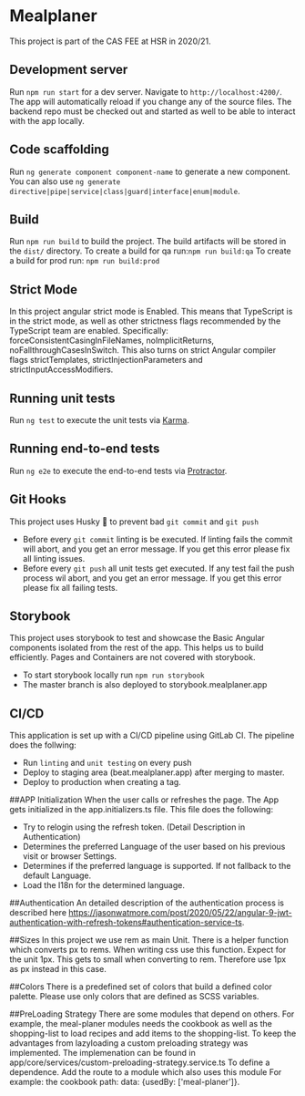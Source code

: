 # Mealplaner

This project is part of the CAS FEE at HSR in 2020/21.

## Development server
Run `npm run start` for a dev server. Navigate to `http://localhost:4200/`. The app will automatically reload if you change any of the source files.
The backend repo must be checked out and started as well to be able to interact with the app locally.

## Code scaffolding
Run `ng generate component component-name` to generate a new component. You can also use `ng generate directive|pipe|service|class|guard|interface|enum|module`.

## Build
Run `npm run build` to build the project. The build artifacts will be stored in the `dist/` directory.
To create a build for qa run:`npm run build:qa`
To create a build for prod run: `npm run build:prod`

## Strict Mode
In this project angular strict mode is Enabled.
This means that TypeScript is in the strict mode, as well as other strictness flags recommended by the TypeScript team are enabled.
Specifically: forceConsistentCasingInFileNames, noImplicitReturns, noFallthroughCasesInSwitch.
This also turns on strict Angular compiler flags strictTemplates, strictInjectionParameters and strictInputAccessModifiers.

## Running unit tests
Run `ng test` to execute the unit tests via [Karma](https://karma-runner.github.io).

## Running end-to-end tests
Run `ng e2e` to execute the end-to-end tests via [Protractor](http://www.protractortest.org/).

## Git Hooks
This project uses Husky 🐶 to prevent bad `git commit` and `git push` 
* Before every `git commit` linting is be executed. If linting fails the commit will abort, and you get an error message. If you get this error please fix all linting issues.
* Before every `git push` all unit tests get executed. If any test fail the push process wil abort, and you get an error message. If you get this error please fix all failing tests.

## Storybook
This project uses storybook to test and showcase the Basic Angular components isolated from the rest of the app. This helps us to build efficiently. 
Pages and Containers are not covered with storybook.
* To start storybook locally run `npm run storybook`
* The master branch is also deployed to storybook.mealplaner.app

## CI/CD
This application is set up with a CI/CD pipeline using GitLab CI. The pipeline does the follwing:
* Run `linting` and `unit testing` on every push 
* Deploy to staging area (beat.mealplaner.app) after merging to master.
* Deploy to production when creating a tag. 

##APP Initialization
When the user calls or refreshes the page. The App gets initialized in the app.initializers.ts file. This file does the following:
* Try to relogin using the refresh token. (Detail Description in Authentication)
* Determines the preferred Language of the user based on his previous visit or browser Settings.
* Determines if the preferred language is supported. If not fallback to the default Language.
* Load the I18n for the determined language.

##Authentication
An detailed description of the authentication process is described here https://jasonwatmore.com/post/2020/05/22/angular-9-jwt-authentication-with-refresh-tokens#authentication-service-ts.


##Sizes
In this project we use rem as main Unit. 
There is a helper function which converts px to rems.
When writing css use this function.
Expect for the unit 1px. This gets to small when converting to rem. Therefore use 1px as px instead in this case.

##Colors
There is a predefined set of colors that build a defined color palette. Please use only colors that are defined as SCSS variables.

##PreLoading Strategy
There are some modules that depend on others. For example, the meal-planer modules needs the cookbook as well as the shopping-list to load recipes and add items to the shopping-list.
To keep the advantages from lazyloading a custom preloading strategy was implemented. The implemenation can be found in app/core/services/custom-preloading-strategy.service.ts
To define a dependence. Add the route to a module which also uses this module For example: the cookbook path: data: {usedBy: ['meal-planer']}.
